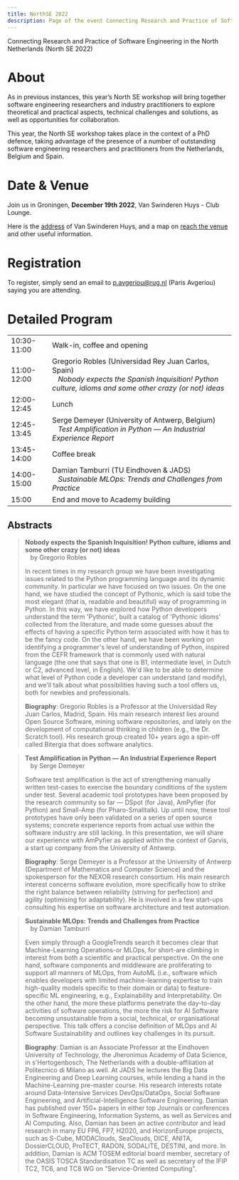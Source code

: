 ```yaml
---
title: NorthSE 2022
description: Page of the event Connecting Research and Practice of Software Engineering in the North Netherlands (North SE 2022) from the SEARCH group.
---
```


Connecting Research and Practice of Software Engineering in the North Netherlands (North SE 2022)

# About

As in previous instances, this year’s North SE workshop will bring together software engineering researchers and industry practitioners to explore theoretical and practical aspects, technical challenges and solutions, as well as opportunities for collaboration.

This year, the North SE workshop takes place in the context of a PhD defence, taking advantage of the presence of a number of outstanding software engineering researchers and practitioners from the Netherlands, Belgium and Spain. 

# Date & Venue

Join us in Groningen, **December 19th 2022**, Van Swinderen Huys - Club Lounge.

Here is the [address](https://vanswinderenhuys.nl/en/) of Van Swinderen Huys, and a map on [reach the venue](https://www.rug.nl/staff/location/1111) and other useful information. 

# Registration

To register, simply send an email to [p.avgeriou@rug.nl](mailto:p.avgeriou@rug.nl) (Paris Avgeriou) saying you are attending.

# Detailed Program

<table style="border: 0px;">
    <tbody>
        <tr>
            <td>10:30-11:00</td>
            <td>Walk-in, coffee and opening</td>
        </tr>
        <tr>
            <td>11:00-12:00</td>
            <td>Gregorio Robles (Universidad Rey Juan Carlos, Spain) <br>&nbsp;&nbsp; <i>Nobody expects the Spanish Inquisition! Python culture, idioms and some other crazy (or not) ideas</i></td>
        </tr>
        <tr>
            <td>12:00-12:45</td>
            <td>Lunch</td>
        </tr>
        <tr>
            <td>12:45-13:45</td>
            <td>Serge Demeyer (University of Antwerp, Belgium) <br>&nbsp;&nbsp; <i>Test Amplification in Python — An Industrial Experience Report</i></td>
        </tr>
        <tr>
            <td>13:45-14:00</td>
            <td>Coffee break</td>
        </tr>
        <tr>
            <td>14:00-15:00</td>
            <td>Damian Tamburri (TU Eindhoven & JADS) <br>&nbsp;&nbsp; <i>Sustainable MLOps: Trends and Challenges from Practice</i></td>
        </tr>
        <tr>
            <td>15:00</td>
            <td>End and move to Academy building</td>
        </tr>
    </tbody>
</table>

## Abstracts

> **Nobody expects the Spanish Inquisition! Python culture, idioms and some other crazy (or not) ideas**\
> &nbsp;&nbsp; by Gregorio Robles
> 
> In recent times in my research group we have been investigating issues related to the Python programming language and its dynamic community. In particular we have focused on two issues. On the one hand, we have studied the concept of Pythonic, which is said tobe the most elegant (that is, readable and beautiful) way of programming in Python. In this way, we have explored how Python developers understand the term 'Pythonic', built a catalog of 'Pythonic idioms' collected from the literature, and made some guesses about the effects of having a specific Python term associated with how it has to be the fancy code. On the other hand, we have been working on identifying a programmer's level of understanding of Python, inspired from the CEFR framework that is commonly used with natural language (the one that says that one is B1, intermediate level, in Dutch or C2, advanced level, in English). We'd like to be able to determine what level of Python code a developer can understand (and modify), and we'll talk about what possibilities having such a tool offers us, both for newbies and professionals.
> 
> **Biography**: Gregorio Robles is a Professor at the Universidad Rey Juan Carlos, Madrid, Spain. His main research interest lies around Open Source Software, mining software repositories, and lately on the development of computational thinking in children (e.g., the Dr. Scratch tool). His research group created 10+ years ago a spin-off called Bitergia that does software analytics.

> **Test Amplification in Python — An Industrial Experience Report**\
> &nbsp;&nbsp; by Serge Demeyer
>
> Software test amplification is the act of strengthening manually written test-cases to exercise the boundary conditions of the system under test. Several academic tool prototypes have been proposed by the research community so far — DSpot (for Java), AmPyfier (for Python) and Small-Amp (for Pharo-Smalltalk). Up until now, these tool prototypes have only been validated on a series of open source systems; concrete experience reports from actual use within the software industry are still lacking. In this presentation, we will share our experience with AmPyfier as applied within the context of Garvis, a start up company from the University of Antwerp.
> 
> **Biography**: Serge Demeyer is a Professor at the University of Antwerp (Department of Mathematics and Computer Science) and the spokesperson for the NEXOR research consortium. His main research interest concerns software evolution, more specifically how to strike the right balance between reliability (striving for perfection) and agility (optimising for adaptability). He is involved in a few start-ups consulting his expertise on software architecture and test automation.

> **Sustainable MLOps: Trends and Challenges from Practice**\
> &nbsp;&nbsp; by Damian Tamburri
> 
> Even simply through a GoogleTrends search it becomes clear that Machine-Learning Operations-or MLOps, for short-are climbing in interest from both a scientific and practical perspective. On the one hand, software components and middleware are proliferating to support all manners of MLOps, from AutoML (i.e., software which enables developers with limited machine-learning expertise to train high-quality models specific to their domain or data) to feature-specific ML engineering, e.g., Explainability and Interpretability. On the other hand, the more these platforms penetrate the day-to-day activities of software operations, the more the risk for AI Software becoming unsustainable from a social, technical, or organisational perspective. This talk offers a concise definition of MLOps and AI Software Sustainability and outlines key challenges in its pursuit.
> 
> **Biography**: Damian is an Associate Professor at the Eindhoven University of Technology, the Jheronimus Academy of Data Science, in s'Hertogenbosch, The Netherlands with a double-affiliation at Politecnico di Milano as well. At JADS he lectures the Big Data Engineering and Deep Learning courses, while lending a hand in the Machine-Learning pre-master course. His research interests rotate around Data-Intensive Services DevOps/DataOps, Social Software Engineering, and Artificial-Intelligence Software Engineering. Damian has published over 150+ papers in either top Journals or conferences in Software Engineering, Information Systems, as well as Services and AI Computing. Also, Damian has been an active contributor and lead research in many EU FP6, FP7, H2020, and HorizonEurope projects, such as S-Cube, MODAClouds, SeaClouds, DICE, ANITA, DossierCLOUD, ProTECT, RADON, SODALITE, DESTINI, and more. In addition, Damian is ACM TOSEM editorial board member, secretary of the OASIS TOSCA Standardisation TC as well as secretary of the IFIP TC2, TC6, and TC8 WG on "Service-Oriented Computing".